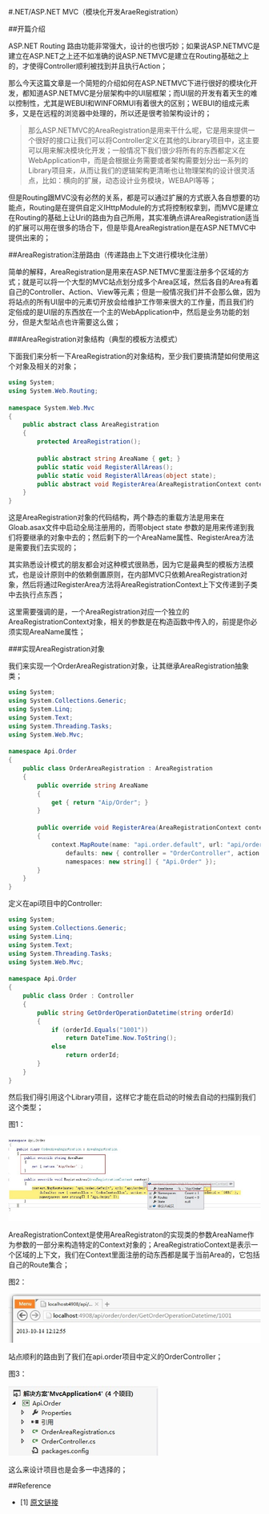 #.NET/ASP.NET MVC（模块化开发AraeRegistration）

##开篇介绍

ASP.NET Routing 路由功能非常强大，设计的也很巧妙；如果说ASP.NETMVC是建立在ASP.NET之上还不如准确的说ASP.NETMVC是建立在Routing基础之上的，才使得Controller顺利被找到并且执行Action；

那么今天这篇文章是一个简短的介绍如何在ASP.NETMVC下进行很好的模块化开发，都知道ASP.NETMVC是分层架构中的UI层框架；而UI层的开发有着天生的难以控制性，尤其是WEBUI和WINFORMUI有着很大的区别；WEBUI的组成元素多，又是在远程的浏览器中处理的，所以还是很考验架构设计的；

> 那么ASP.NETMVC的AreaRegistration是用来干什么呢，它是用来提供一个很好的接口让我们可以将Controller定义在其他的Library项目中，这主要可以用来解决模块化开发；一般情况下我们很少将所有的东西都定义在WebApplication中，而是会根据业务需要或者架构需要划分出一系列的Library项目来，从而让我们的逻辑架构更清晰也让物理架构的设计很灵活点，比如：横向的扩展，动态设计业务模块，WEBAPI等等；

但是Routing跟MVC没有必然的关系，都是可以通过扩展的方式嵌入各自想要的功能点，Routing是在提供自定义IHttpModule的方式将控制权拿到，而MVC是建立在Routing的基础上让Uri的路由为自己所用，其实准确点讲AreaRegistration适当的扩展可以用在很多的场合下，但是毕竟AreaRegistration是在ASP.NETMVC中提供出来的；

##AreaRegistration注册路由（传递路由上下文进行模块化注册）

简单的解释，AreaRegistration是用来在ASP.NETMVC里面注册多个区域的方式；就是可以将一个大型的MVC站点划分成多个Area区域，然后各自的Area有着自己的Controller、Action、View等元素；但是一般情况我们并不会那么做，因为将站点的所有UI层中的元素切开放会给维护工作带来很大的工作量，而且我们约定俗成的是UI层的东西放在一个主的WebApplication中，然后是业务功能的划分，但是大型站点也许需要这么做；

###AreaRegistration对象结构（典型的模板方法模式）

下面我们来分析一下AreaRegistration的对象结构，至少我们要搞清楚如何使用这个对象及相关的对象；

```C#
using System;
using System.Web.Routing; 

namespace System.Web.Mvc
{
    public abstract class AreaRegistration
    {
        protected AreaRegistration();        

        public abstract string AreaName { get; } 
        public static void RegisterAllAreas();
        public static void RegisterAllAreas(object state);
        public abstract void RegisterArea(AreaRegistrationContext context);
    }
}
```

这是AreaRegistration对象的代码结构，两个静态的重载方法是用来在Gloab.asax文件中启动全局注册用的，而带object state 参数的是用来传递到我们将要继承的对象中去的；然后剩下的一个AreaName属性、RegisterArea方法是需要我们去实现的；

其实熟悉设计模式的朋友都会对这种模式很熟悉，因为它是最典型的模板方法模式，也是设计原则中的依赖倒置原则，在内部MVC只依赖AreaRegistration对象，然后将通过RegisterArea方法将AreaRegistrationContext上下文传递到子类中去执行点东西；

这里需要强调的是，一个AreaRegistration对应一个独立的AreaRegistrationContext对象，相关的参数是在构造函数中传入的，前提是你必须实现AreaName属性；

###实现AreaRegistration对象

我们来实现一个OrderAreaRegistration对象，让其继承AreaRegistration抽象类；

```C#
using System;
using System.Collections.Generic;
using System.Linq;
using System.Text;
using System.Threading.Tasks;
using System.Web.Mvc; 

namespace Api.Order
{
    public class OrderAreaRegistration : AreaRegistration
    {
        public override string AreaName
        {
            get { return "Aip/Order"; }
        } 

        public override void RegisterArea(AreaRegistrationContext context)
        {
            context.MapRoute(name: "api.order.default", url: "api/order/{controller}/{action}/{orderid}",
                defaults: new { controller = "OrderController", action = "GetOrderOperationDatetime", orderid = "1001" },
                namespaces: new string[] { "Api.Order" });
        }
    }
}
```

定义在api项目中的Controller:

```C#
using System;
using System.Collections.Generic;
using System.Linq;
using System.Text;
using System.Threading.Tasks;
using System.Web.Mvc; 

namespace Api.Order
{
    public class Order : Controller
    {
        public string GetOrderOperationDatetime(string orderId)
        {
            if (orderId.Equals("1001"))
                return DateTime.Now.ToString();
            else
                return orderId;
        }
    }
}
```

然后我们得引用这个Library项目，这样它才能在启动的时候去自动的扫描到我们这个类型；

图1：

![](imgs/14122038-bc7f031ceafc43c29c8a3952d8ea3b33.jpg)

AreaRegistrationContext是使用AreaRegistraton的实现类的参数AreaName作为参数的一部分来构造特定的Context对象的；AreaRegistratioContext是表示一个区域的上下文，我们在Context里面注册的动东西都是属于当前Area的，它包括自己的Route集合；

图2：

![](imgs/14122113-e7de1768588d4493836962e2194ee43d.jpg)

站点顺利的路由到了我们在api.order项目中定义的OrderController；

图3：

![](imgs/14122203-2461a00f3d834e7eaebeb1be1ea53c14.jpg)

这么来设计项目也是会多一中选择的；

##Reference

* [1] [原文链接](http://www.cnblogs.com/wangiqngpei557/p/3368161.html)